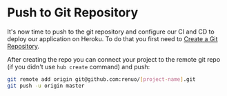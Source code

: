 # Push to Git Repository

It's now time to push to the git repository and configure our CI and CD to deploy our application on Heroku.
To do that you first need to [Create a Git Repository](../create_git_repository.md).

After creating the repo you can connect your project to the remote git repo (if you didn't use `hub create` command) and push:

```sh
git remote add origin git@github.com:renuo/[project-name].git
git push -u origin master
```
